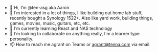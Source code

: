 - 👋 Hi, I’m @ten-asg aka Aaron
- 👀 I’m interested in a lot of things, I like building out home lab stuff, recently bought a Synology 1522+. Also like yard work, building things, games, movies, music, guitars, etc, etc.
- 🌱 I’m currently learning React and NAS technology
- 💞️ I’m looking to collaborate on anything really, I'm a learner type personality.
- 📫 How to reach me agrant on Teams or agrant@tenna.com via email.

<!---
ten-asg/ten-asg is a ✨ special ✨ repository because its `README.md` (this file) appears on your GitHub profile.
You can click the Preview link to take a look at your changes.
--->

